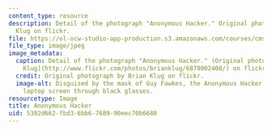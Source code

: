 ```yaml
---
content_type: resource
description: Detail of the photograph "Anonymous Hacker." Original photograph by Brian
  Klug on flickr.
file: https://ol-ocw-studio-app-production.s3.amazonaws.com/courses/cms-s60-technopanics-moral-panics-about-technology-spring-2013/5302d662fbd36bb6768990eec70b6680_CMS-S60s13-th.jpg
file_type: image/jpeg
image_metadata:
  caption: Detail of the photograph "Anonymous Hacker." (Original photograph by [Brian
    Klug](http://www.flickr.com/photos/brianklug/6870002408/) on flickr.)
  credit: Original photograph by Brian Klug on flickr.
  image-alt: Disguised by the mask of Guy Fawkes, the Anonymous Hacker peers at his
    laptop screen through black glasses.
resourcetype: Image
title: Anonymous Hacker
uid: 5302d662-fbd3-6bb6-7689-90eec70b6680
---
```

